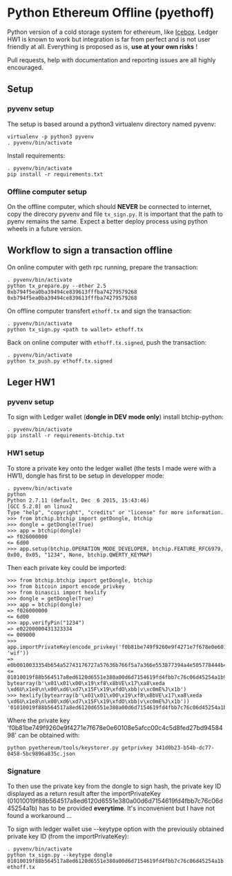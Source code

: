 # Python Ethereum Offline (pyethoff)

Python version of a cold storage system for ethereum, like [Icebox](https://github.com/ConsenSys/icebox).
Ledger HW1 is known to work but integration is far from perfect and is not user friendly at all.
Everything is proposed as is, **use at your own risks** !

Pull requests, help with documentation and reporting issues are all highly encouraged.

## Setup

### pyvenv setup
The setup is based around a python3 virtualenv directory named pyvenv:
```
virtualenv -p python3 pyvenv
. pyvenv/bin/activate
```

Install requirements:
```
. pyvenv/bin/activate
pip install -r requirements.txt
```

### Offline computer setup

On the offline computer, which should **NEVER** be connected to internet, copy the direcory pyvenv and file `tx_sign.py`. It is important that the path to pyenv remains the same. Expect a better deploy process using python wheels in a future version.

## Workflow to sign a transaction offline

On online computer with geth rpc running, prepare the transaction:
```
. pyvenv/bin/activate
python tx_prepare.py --ether 2.5 0xb794f5ea0ba39494ce839613fffba74279579268 0xb794f5ea0ba39494ce839613fffba74279579268
```

On offline computer transfert `ethoff.tx` and sign the transaction:
```
. pyvenv/bin/activate
python tx_sign.py <path to wallet> ethoff.tx
```

Back on online computer with `ethoff.tx.signed`, push the transaction:
```
. pyvenv/bin/activate
python tx_push.py ethoff.tx.signed
```
## Leger HW1

### pyvenv setup
To sign with Ledger wallet (**dongle in DEV mode only**) install btchip-python:
```
. pyvenv/bin/activate
pip install -r requirements-btchip.txt
```

### HW1 setup
To store a private key onto the ledger wallet (the tests I made were with a HW1), dongle has first to be setup in developper mode:

```
. pyvenv/bin/activate
python
Python 2.7.11 (default, Dec  6 2015, 15:43:46)
[GCC 5.2.0] on linux2
Type "help", "copyright", "credits" or "license" for more information.
>>> from btchip.btchip import getDongle, btchip
>>> dongle = getDongle(True)
>>> app = btchip(dongle)
=> f026000000
<= 6d00
>>> app.setup(btchip.OPERATION_MODE_DEVELOPER, btchip.FEATURE_RFC6979, 0x00, 0x05, "1234", None, btchip.QWERTY_KEYMAP)
```

Then each private key could be imported:
```
>>> from btchip.btchip import getDongle, btchip
>>> from bitcoin import encode_privkey
>>> from binascii import hexlify
>>> dongle = getDongle(True)
>>> app = btchip(dongle)
=> f026000000
<= 6d00
>>> app.verifyPin("1234")
=> e02200000431323334
<= 009000
>>> app.importPrivateKey(encode_privkey('f0b81be749f9260e9f4271e7f678e0e60108e5afcc00c4c5d8fed27bd9458498', 'wif'))
=> e0b0010033354b654a52743176727a57636b766f5a7a366e553877394a4e505778444b415068357748334b7964566b656e726459534a6e54
<= 01010019f88b564517a8ed6120d6551e380a00d6d7154619fd4fbb7c76c06d45254a1b9000
bytearray(b'\x01\x01\x00\x19\xf8\x8bVE\x17\xa8\xeda \xd6U\x1e8\n\x00\xd6\xd7\x15F\x19\xfdO\xbb|v\xc0mE%J\x1b')
>>> hexlify(bytearray(b'\x01\x01\x00\x19\xf8\x8bVE\x17\xa8\xeda \xd6U\x1e8\n\x00\xd6\xd7\x15F\x19\xfdO\xbb|v\xc0mE%J\x1b'))
'01010019f88b564517a8ed6120d6551e380a00d6d7154619fd4fbb7c76c06d45254a1b'
```

Where the private key 'f0b81be749f9260e9f4271e7f678e0e60108e5afcc00c4c5d8fed27bd9458498' can be obtained with:
```
python pyethereum/tools/keystorer.py getprivkey 341d0b23-b54b-dc77-0458-5bc9896a835c.json
```

### Signature
To then use the private key from the dongle to sign hash, the private key ID displayed as a return result after the importPrivateKey (01010019f88b564517a8ed6120d6551e380a00d6d7154619fd4fbb7c76c06d45254a1b) has to be provided **everytime**. It's inconvenient but I have not found a workaround ...

To sign with ledger wallet use --keytype option with the previously obtained private key ID (from the importPrivateKey):
```
. pyvenv/bin/activate
python tx_sign.py --keytype dongle 01010019f88b564517a8ed6120d6551e380a00d6d7154619fd4fbb7c76c06d45254a1b ethoff.tx
```

